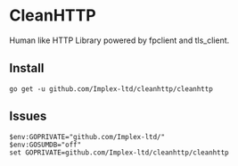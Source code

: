 # CleanHTTP

Human like HTTP Library powered by fpclient and tls_client.

## Install
```
go get -u github.com/Implex-ltd/cleanhttp/cleanhttp
```

## Issues
```
$env:GOPRIVATE="github.com/Implex-ltd/"
$env:GOSUMDB="off"
set GOPRIVATE=github.com/Implex-ltd/cleanhttp/cleanhttp
```